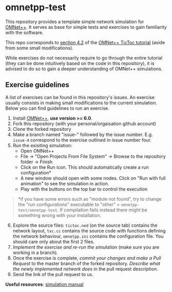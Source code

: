 # omnetpp-test

This repository provides a template simple network simulation for [OMNet++](https://omnetpp.org/). 
It serves as base for simple tests and exercises to gain familiarity with the software.

This repo corresponds to [section 4.2](https://docs.omnetpp.org/tutorials/tictoc/part4/#42-channels-and-inner-type-definitions) 
of the [OMNet++ TicToc tutorial](https://docs.omnetpp.org/tutorials/tictoc/) 
(aside from some small modifications).

While exercises do not necessarily require to go through the entire tutorial (they can
be done intuitively based on the code in this repository), it is advised to do so to
gain a deeper understanding of OMNet++ simulations.

## Exercise guidelines

A list of exercises can be found in this repository's issues. An exercise usually consists 
in making small modifications to the current simulation. Below you can find guidelines to 
run an exercise.

1. Install [OMNet++](https://omnetpp.org/), **use version >= 6.0**.
2. Fork this repository (with your personal/orgaisation github account)
3. Clone the forked repository
4. Make a branch named "issue-" followed by the issue number. E.g. `issue-4` correspond
to the exercise outlined in issue number four.
5. Run the exisiting simulation:
    - Open OMNet++
    - File -> "Open Projects From File System" -> Browse to the repository folder 
    -> Finish
    - Click on the Run icon. This should automatically create a run configuration*
    - A new window should open with some nodes. Click on "Run with full animation" to
    see the simulation in action. 
    - Play with the buttons on the top bar to control the execution
> *if you have some errors such as "module not found", try to change the "run configurations" 
executable to "other" = `omnetpp-test/omnetpp-test`. If compilation fails instead there might 
be something wrong with your installation. 
6. Explore the source files: `tictoc.ned` (on the source tab) contains the network 
layout, `txc.cc` contains the source code with functions defining the network
behaviour, `omnetpp.ini` contains the configuration file. You should care only about
the first 2 files. 
7. _Implement the exercise and re-run the simulation_ (make sure you are working in a 
branch).
8. Once the exercise is complete, *commit your changes and make a Pull Request* to the master 
branch of the forked repository. *Describe what the newly implemented network does* in the pull 
request description. 
9. Send the link of the pull request to us. 

**Useful resources**: [simulation manual](https://doc.omnetpp.org/omnetpp/manual/) 
